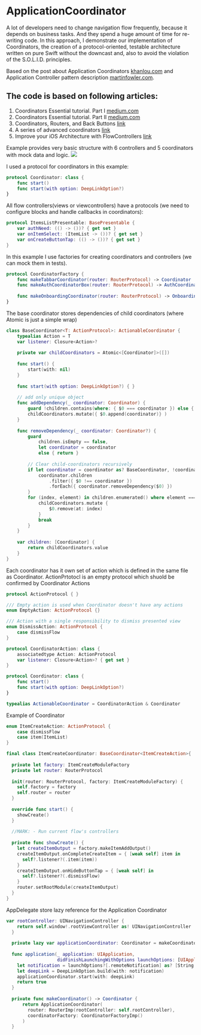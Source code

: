 # ApplicationCoordinator
A lot of developers need to change navigation flow frequently, because it depends on business tasks. And they spend a huge amount of time for re-writing code. In this approach, I demonstrate our implementation of Coordinators, the creation of a protocol-oriented, testable architecture written on pure Swift without the downcast and, also to avoid the violation of the S.O.L.I.D. principles.

Based on the post about Application Coordinators [khanlou.com](http://khanlou.com/2015/10/coordinators-redux/) and Application Controller pattern description [martinfowler.com](http://martinfowler.com/eaaCatalog/applicationController.html).

## The code is based on following articles:
1. Coordinators Essential tutorial. Part I [medium.com](https://medium.com/blacklane-engineering/coordinators-essential-tutorial-part-i-376c836e9ba7)
2. Coordinators Essential tutorial. Part II [medium.com](https://medium.com/@panovdev/coordinators-essential-tutorial-part-ii-b5ab3eb4a74)
3. Coordinators, Routers, and Back Buttons [link](https://hackernoon.com/coordinators-routers-and-back-buttons-c58b021b32a)
4. A series of advanced coordinators [link](http://khanlou.com/tag/advanced-coordinators/)
5. Improve your iOS Architecture with FlowControllers [link](http://merowing.info/2016/01/improve-your-ios-architecture-with-flowcontrollers/)

Example provides very basic structure with 6 controllers and 5 coordinators with mock data and logic.
![](/str.jpg)

I used a protocol for coordinators in this example:
```swift
protocol Coordinator: class {
    func start()
    func start(with option: DeepLinkOption?)
}
```
All flow controllers(views or viewcontrollers) have a protocols (we need to configure blocks and handle callbacks in coordinators):
```swift
protocol ItemsListPresentable: BasePresentable {
    var authNeed: (() -> ())? { get set }
    var onItemSelect: (ItemList -> ())? { get set }
    var onCreateButtonTap: (() -> ())? { get set }
}
```
In this example I use factories for creating  coordinators and controllers (we can mock them in tests).
```swift
protocol CoordinatorFactory {
    func makeTabbarCoordinator(router: RouterProtocol) -> Coordinator
    func makeAuthCoordinatorBox(router: RouterProtocol) -> AuthCoordinator
    
    func makeOnboardingCoordinator(router: RouterProtocol) -> OnboardingCoordinator
}
```
The base coordinator stores dependencies of child coordinators (where Atomic is just a simple wrap)
```swift
class BaseCoordinator<T: ActionProtocol>: ActionableCoordinator {
    typealias Action = T
    var listener: Closure<Action>?
  
    private var childCoordinators = Atomic<[Coordinator]>([])
    
    func start() {
        start(with: nil)
    }
    
    func start(with option: DeepLinkOption?) { }
    
    // add only unique object
    func addDependency(_ coordinator: Coordinator) {
        guard !children.contains(where: { $0 === coordinator }) else { return }
        childCoordinators.mutate({ $0.append(coordinator)} )
    }
    
    func removeDependency(_ coordinator: Coordinator?) {
        guard
            children.isEmpty == false,
            let coordinator = coordinator
            else { return }
        
        // Clear child-coordinators recursively
        if let coordinator = coordinator as? BaseCoordinator, !coordinator.children.isEmpty {
            coordinator.children
                .filter({ $0 !== coordinator })
                .forEach({ coordinator.removeDependency($0) })
        }
        for (index, element) in children.enumerated() where element === coordinator {
            childCoordinators.mutate {
                $0.remove(at: index)
            }
            break
        }
    }
    
    var children: [Coordinator] {
        return childCoordinators.value
    }
}
```
Each coordinator has it own set of action which is defined in the same file as Coordinator. ActionPrtotocl is an empty protocol which shuold be confirmed by Coordinator Actions
```swift
protocol ActionProtocol { }

/// Empty action is used when Coordinator doesn't have any actions
enum EmptyAction: ActionProtocol {}

/// Action with a single responsibility to dismiss presented view
enum DismissAction: ActionProtocol {
    case dismissFlow
}

protocol CoordinatorAction: class {
    associatedtype Action: ActionProtocol
    var listener: Closure<Action>? { get set }
}

protocol Coordinator: class {
    func start()
    func start(with option: DeepLinkOption?)
}

typealias ActionableCoordinator = CoordinatorAction & Coordinator
```
Example of Coordinator
```swift
enum ItemCreateAction: ActionProtocol {
    case dismissFlow
    case item(ItemList)
}

final class ItemCreateCoordinator: BaseCoordinator<ItemCreateAction>{
    
  private let factory: ItemCreateModuleFactory
  private let router: RouterProtocol
  
  init(router: RouterProtocol, factory: ItemCreateModuleFactory) {
    self.factory = factory
    self.router = router
  }
  
  override func start() {
    showCreate()
  }
  
  //MARK: - Run current flow's controllers
  
  private func showCreate() {
    let createItemOutput = factory.makeItemAddOutput()
    createItemOutput.onCompleteCreateItem = { [weak self] item in
      self?.listener?(.item(item))
    }
    createItemOutput.onHideButtonTap = { [weak self] in
      self?.listener?(.dismissFlow)
    }
    router.setRootModule(createItemOutput)
  }
}
```
AppDelegate store lazy reference for the Application Coordinator
```swift
var rootController: UINavigationController {
    return self.window!.rootViewController as! UINavigationController
  }
  
  private lazy var applicationCoordinator: Coordinator = makeCoordinator()
  
  func application(_ application: UIApplication,
                   didFinishLaunchingWithOptions launchOptions: [UIApplicationLaunchOptionsKey: Any]?) -> Bool {
    let notification = launchOptions?[.remoteNotification] as? [String: AnyObject]
    let deepLink = DeepLinkOption.build(with: notification)
    applicationCoordinator.start(with: deepLink)
    return true
  }
  
  private func makeCoordinator() -> Coordinator {
      return ApplicationCoordinator(
        router: RouterImp(rootController: self.rootController),
        coordinatorFactory: CoordinatorFactoryImp()
      )
  }
```
